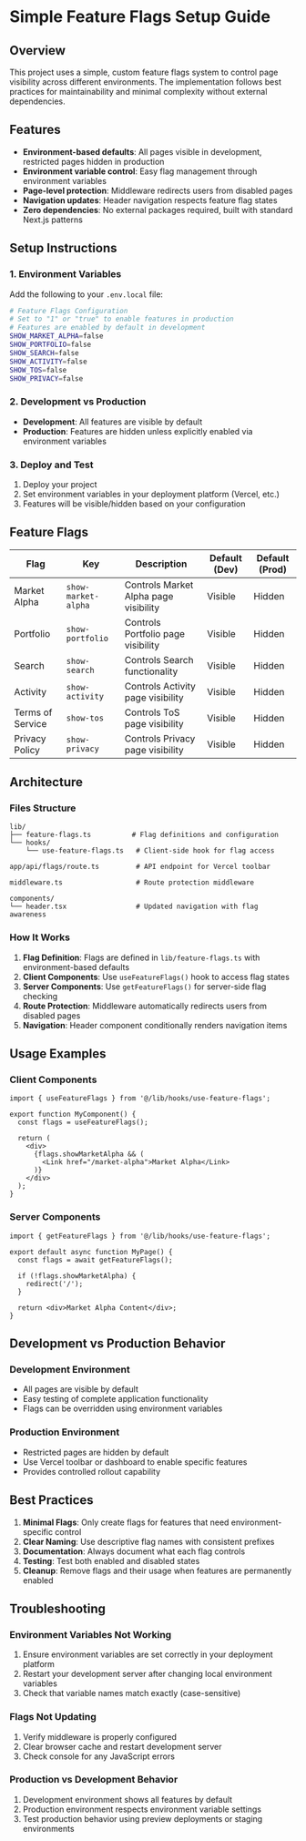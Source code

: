 # Simple Feature Flags Setup Guide

## Overview

This project uses a simple, custom feature flags system to control page visibility across different environments. The implementation follows best practices for maintainability and minimal complexity without external dependencies.

## Features

- **Environment-based defaults**: All pages visible in development, restricted pages hidden in production
- **Environment variable control**: Easy flag management through environment variables
- **Page-level protection**: Middleware redirects users from disabled pages
- **Navigation updates**: Header navigation respects feature flag states
- **Zero dependencies**: No external packages required, built with standard Next.js patterns

## Setup Instructions

### 1. Environment Variables

Add the following to your `.env.local` file:

```bash
# Feature Flags Configuration
# Set to "1" or "true" to enable features in production
# Features are enabled by default in development
SHOW_MARKET_ALPHA=false
SHOW_PORTFOLIO=false
SHOW_SEARCH=false
SHOW_ACTIVITY=false
SHOW_TOS=false
SHOW_PRIVACY=false
```

### 2. Development vs Production

- **Development**: All features are visible by default
- **Production**: Features are hidden unless explicitly enabled via environment variables

### 3. Deploy and Test

1. Deploy your project
2. Set environment variables in your deployment platform (Vercel, etc.)
3. Features will be visible/hidden based on your configuration

## Feature Flags

| Flag | Key | Description | Default (Dev) | Default (Prod) |
|------|-----|-------------|---------------|----------------|
| Market Alpha | `show-market-alpha` | Controls Market Alpha page visibility | Visible | Hidden |
| Portfolio | `show-portfolio` | Controls Portfolio page visibility | Visible | Hidden |
| Search | `show-search` | Controls Search functionality | Visible | Hidden |
| Activity | `show-activity` | Controls Activity page visibility | Visible | Hidden |
| Terms of Service | `show-tos` | Controls ToS page visibility | Visible | Hidden |
| Privacy Policy | `show-privacy` | Controls Privacy page visibility | Visible | Hidden |

## Architecture

### Files Structure

```
lib/
├── feature-flags.ts          # Flag definitions and configuration
└── hooks/
    └── use-feature-flags.ts   # Client-side hook for flag access

app/api/flags/route.ts         # API endpoint for Vercel toolbar

middleware.ts                  # Route protection middleware

components/
└── header.tsx                 # Updated navigation with flag awareness
```

### How It Works

1. **Flag Definition**: Flags are defined in `lib/feature-flags.ts` with environment-based defaults
2. **Client Components**: Use `useFeatureFlags()` hook to access flag states
3. **Server Components**: Use `getFeatureFlags()` for server-side flag checking
4. **Route Protection**: Middleware automatically redirects users from disabled pages
5. **Navigation**: Header component conditionally renders navigation items

## Usage Examples

### Client Components

```tsx
import { useFeatureFlags } from '@/lib/hooks/use-feature-flags';

export function MyComponent() {
  const flags = useFeatureFlags();
  
  return (
    <div>
      {flags.showMarketAlpha && (
        <Link href="/market-alpha">Market Alpha</Link>
      )}
    </div>
  );
}
```

### Server Components

```tsx
import { getFeatureFlags } from '@/lib/hooks/use-feature-flags';

export default async function MyPage() {
  const flags = await getFeatureFlags();
  
  if (!flags.showMarketAlpha) {
    redirect('/');
  }
  
  return <div>Market Alpha Content</div>;
}
```

## Development vs Production Behavior

### Development Environment
- All pages are visible by default
- Easy testing of complete application functionality
- Flags can be overridden using environment variables

### Production Environment
- Restricted pages are hidden by default
- Use Vercel toolbar or dashboard to enable specific features
- Provides controlled rollout capability

## Best Practices

1. **Minimal Flags**: Only create flags for features that need environment-specific control
2. **Clear Naming**: Use descriptive flag names with consistent prefixes
3. **Documentation**: Always document what each flag controls
4. **Testing**: Test both enabled and disabled states
5. **Cleanup**: Remove flags and their usage when features are permanently enabled

## Troubleshooting

### Environment Variables Not Working
1. Ensure environment variables are set correctly in your deployment platform
2. Restart your development server after changing local environment variables
3. Check that variable names match exactly (case-sensitive)

### Flags Not Updating
1. Verify middleware is properly configured
2. Clear browser cache and restart development server
3. Check console for any JavaScript errors

### Production vs Development Behavior
1. Development environment shows all features by default
2. Production environment respects environment variable settings
3. Test production behavior using preview deployments or staging environments
